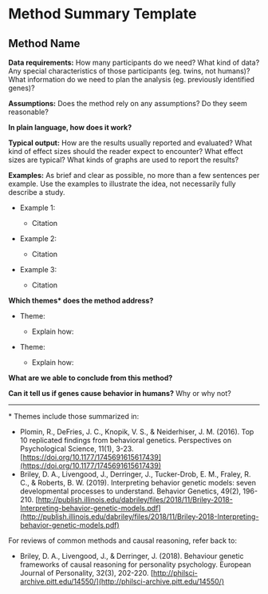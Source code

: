 # Method Summary Template

## Method Name

**Data requirements:** 
How many participants do we need? What kind of data? Any special characteristics of those participants (eg. twins, not humans)? What information do we need to plan the analysis (eg. previously identified genes)?

**Assumptions:** 
Does the method rely on any assumptions? Do they seem reasonable?

**In plain language, how does it work?**

**Typical output:** 
How are the results usually reported and evaluated? What kind of effect sizes should the reader expect to encounter?  What effect sizes are typical? What kinds of graphs are used to report the results? 

**Examples:** 
As brief and clear as possible, no more than a few sentences per example. Use the examples to illustrate the idea, not necessarily fully describe a study.

* Example 1:
    * Citation

* Example 2:
    * Citation

* Example 3:
    * Citation

**Which themes\* does the method address?**

* Theme:
    * Explain how:
    
* Theme:
    * Explain how:

**What are we able to conclude from this method?**

**Can it tell us if genes cause behavior in humans?** 
Why or why not?

---

\* Themes include those summarized in:

* Plomin, R., DeFries, J. C., Knopik, V. S., &amp; Neiderhiser, J. M. (2016). Top 10 replicated findings from behavioral genetics. Perspectives on Psychological Science, 11(1), 3-23. [https://doi.org/10.1177/1745691615617439](https://doi.org/10.1177/1745691615617439)
* Briley, D. A., Livengood, J., Derringer, J., Tucker-Drob, E. M., Fraley, R. C., &amp; Roberts, B. W. (2019). Interpreting behavior genetic models: seven developmental processes to understand. Behavior Genetics, 49(2), 196-210. [http://publish.illinois.edu/dabriley/files/2018/11/Briley-2018-Interpreting-behavior-genetic-models.pdf](http://publish.illinois.edu/dabriley/files/2018/11/Briley-2018-Interpreting-behavior-genetic-models.pdf)

For reviews of common methods and causal reasoning, refer back to:

* Briley, D. A., Livengood, J., & Derringer, J. (2018). Behaviour genetic frameworks of causal reasoning for personality psychology. European Journal of Personality, 32(3), 202-220. [http://philsci-archive.pitt.edu/14550/](http://philsci-archive.pitt.edu/14550/)

